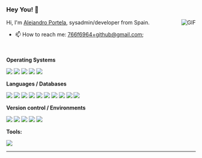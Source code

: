 ### Hey You! 📢

<!--
**aportela/aportela** is a ✨ _special_ ✨ repository because its `README.md` (this file) appears on your GitHub profile.

Here are some ideas to get you started:

- 🔭 I’m currently working on ...
- 🌱 I’m currently learning ...
- 👯 I’m looking to collaborate on ...
- 🤔 I’m looking for help with ...
- 💬 Ask me about ...
- 📫 How to reach me: ...
- 😄 Pronouns: ...
- ⚡ Fun fact: ...
-->

<img align="right" _height="171" _width="240" alt="GIF" src="https://github.com/aportela/aportela/assets/705838/d61d3c67-556f-4716-bcce-07c0891d267a" />

Hi, I'm [Alejandro Portela](https://aportela.github.io//), sysadmin/developer from Spain.

- 📫 How to reach me: [766f6964+github@gmail.com](mailto:766f6964+github@gmail.com);

<br>

**Operating Systems**

<p>
    <img src="https://img.shields.io/badge/Linux-grey.svg?style=flat-square&logo=Linux&logoColor=white">
    <img src="https://img.shields.io/badge/Debian-A81D33.svg?style=flat-square&logo=Debian&logoColor=white">
    <img src="https://img.shields.io/badge/FreeBSD-AB2B28.svg?style=flat-square&logo=FreeBSD&logoColor=white">
    <img src="https://img.shields.io/badge/OPNSense-D94F00.svg?style=flat-square&logo=OPNSense&logoColor=white">
    <img src="https://img.shields.io/badge/Windows-0078D4.svg?style=flat-square&logo=Windows&logoColor=white">
</p>

**Languages / Databases**

<p>
    <img src="https://img.shields.io/badge/PHP-777BB4.svg?style=flat-square&logo=PHP&logoColor=white">
    <img src="https://img.shields.io/badge/HTML5-E34F26.svg?style=flat-square&logo=HTML5&logoColor=white">
    <img src="https://img.shields.io/badge/CSS3-1572B6.svg?style=flat-square&logo=CSS3&logoColor=white">
    <img src="https://img.shields.io/badge/JavaScript-F7DF1E.svg?style=flat-square&logo=JavaScript&logoColor=black">
    <img src="https://img.shields.io/badge/.NET-512BD4.svg?style=flat-square&logo=dotnet&logoColor=white">
    <img src="https://img.shields.io/badge/MySQL-4479A1.svg?style=flat-square&logo=MySQL&logoColor=white">
    <img src="https://img.shields.io/badge/MariaDB-003545.svg?style=flat-square&logo=MariaDB&logoColor=white
    ">
    <img src="https://img.shields.io/badge/PostgreSQL-4169E1.svg?style=flat-square&logo=PostgreSQL&logoColor=white">
    <img src="https://img.shields.io/badge/SQLite-003B57.svg?style=flat-square&logo=SQLite&logoColor=white">
    <img src="https://img.shields.io/badge/Microsoft%20SQL%20Server-CC2927.svg?style=flat-square&logo=Microsoft-SQL-Server&logoColor=white">
</p>

**Version control / Environments**

<p>
    <img src="https://img.shields.io/badge/Git-F05032.svg?style=flat-square&logo=Git&logoColor=white">
    <img src="https://img.shields.io/badge/Subversion-809CC9.svg?style=flat-square&logo=Subversion&logoColor=white">
    <img src="https://img.shields.io/badge/GitHub-181717.svg?style=flat-square&logo=GitHub&logoColor=white">
    <img src="https://img.shields.io/badge/Gitea-609926.svg?style=flat-square&logo=Gitea&logoColor=white">
    <img src="https://img.shields.io/badge/Amazon%20AWS-232F3E.svg?style=flat-square&logo=Amazon-AWS&logoColor=white">
</p>

**Tools:**

<p>
    <img src="https://img.shields.io/badge/Visual%20Studio%20Code-007ACC.svg?style=flat-square&logo=Visual-Studio-Code&logoColor=white">
</p>

---
